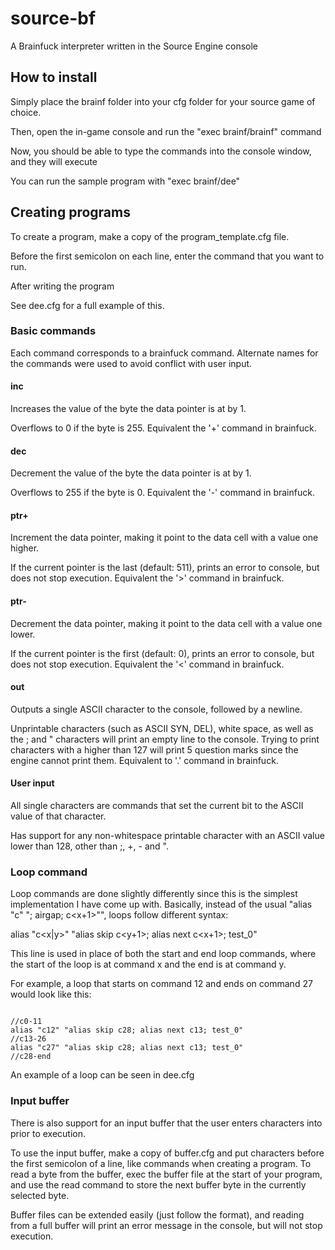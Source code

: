 # source-bf
A Brainfuck interpreter written in the Source Engine console

## How to install
Simply place the brainf folder into your cfg folder for your source game of choice.

Then, open the in-game console and run the "exec brainf/brainf" command

Now, you should be able to type the commands into the console window, and they will execute

You can run the sample program with "exec brainf/dee"

## Creating programs
To create a program, make a copy of the program_template.cfg file.

Before the first semicolon on each line, enter the command that you want to run. 

After writing the program

See dee.cfg for a full example of this. 

### Basic commands
Each command corresponds to a brainfuck command. 
Alternate names for the commands were used to avoid conflict with user input.

#### inc
Increases the value of the byte the data pointer is at by 1. 

Overflows to 0 if the byte is 255. Equivalent the '+' command in brainfuck.

#### dec
Decrement the value of the byte the data pointer is at by 1. 

Overflows to 255 if the byte is 0. Equivalent the '-' command in brainfuck.

#### ptr+
Increment the data pointer, making it point to the data cell with a value one higher.

If the current pointer is the last (default: 511), prints an error to console, but does not stop execution. Equivalent the '>' command in brainfuck.

#### ptr-
Decrement the data pointer, making it point to the data cell with a value one lower.

If the current pointer is the first (default: 0), prints an error to console, but does not stop execution. Equivalent the '<' command in brainfuck.

#### out
Outputs a single ASCII character to the console, followed by a newline. 

Unprintable characters (such as ASCII SYN, DEL), white space, as well as the ; and " characters will print an empty line to the console. Trying to print characters with a higher than 127 will print 5 question marks since the engine cannot print them. Equivalent to '.' command in brainfuck.

#### User input
All single characters are commands that set the current bit to the ASCII value of that character.

Has support for any non-whitespace printable character with an ASCII value lower than 128, other than ;, +, - and ". 

### Loop command 
Loop commands are done slightly differently since this is the simplest implementation I have come up with.
Basically, instead of the usual "alias "c<x>" "<command>; airgap; c<x+1>"", loops follow different syntax:

alias "c<x|y>" "alias skip c<y+1>; alias next c<x+1>; test_0"

This line is used in place of both the start and end loop commands, where the start of the loop is at command x and the end is at command y.

For example, a loop that starts on command 12 and ends on command 27 would look like this:
<pre><code>
//c0-11
alias "c12" "alias skip c28; alias next c13; test_0"
//c13-26
alias "c27" "alias skip c28; alias next c13; test_0"
//c28-end
</code></pre>

An example of a loop can be seen in dee.cfg

### Input buffer
There is also support for an input buffer that the user enters characters into prior to execution.

To use the input buffer, make a copy of buffer.cfg and put characters before the first semicolon of a line, like commands when creating a program. To read a byte from the buffer, exec the buffer file at the start of your program, and use the read command to store the next buffer byte in the currently selected byte.

Buffer files can be extended easily (just follow the format), and reading from a full buffer will print an error message in the console, but will not stop execution.
